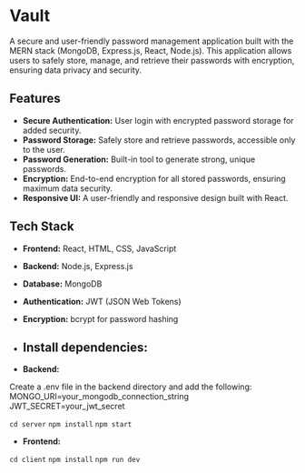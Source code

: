 # Vault

A secure and user-friendly password management application built with the MERN stack (MongoDB, Express.js, React, Node.js). This application allows users to safely store, manage, and retrieve their passwords with encryption, ensuring data privacy and security.

## Features

- **Secure Authentication:** User login with encrypted password storage for added security.
- **Password Storage:** Safely store and retrieve passwords, accessible only to the user.
- **Password Generation:** Built-in tool to generate strong, unique passwords.
- **Encryption:** End-to-end encryption for all stored passwords, ensuring maximum data security.
- **Responsive UI:** A user-friendly and responsive design built with React.

## Tech Stack

- **Frontend:** React, HTML, CSS, JavaScript
- **Backend:** Node.js, Express.js
- **Database:** MongoDB
- **Authentication:** JWT (JSON Web Tokens)
- **Encryption:** bcrypt for password hashing

- ## Install dependencies:

- **Backend:**

Create a .env file in the backend directory and add the following:
MONGO_URI=your_mongodb_connection_string
JWT_SECRET=your_jwt_secret

`cd server`
`npm install`
`npm start`

- **Frontend:**

`cd client`
`npm install`
`npm run dev`
